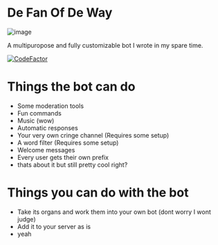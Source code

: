 # De Fan Of De Way

![image](https://user-images.githubusercontent.com/48448818/109732073-0e406c00-7b82-11eb-80e5-99df92ab9d18.png)


A multipuropose and fully customizable bot I wrote in my spare time.

[![CodeFactor](https://www.codefactor.io/repository/github/jun3iper/de-fan/badge)](https://www.codefactor.io/repository/github/jun3iper/de-fan)

# Things the bot can do
- Some moderation tools
- Fun commands
- Music (wow)
- Automatic responses
- Your very own cringe channel (Requires some setup)
- A word filter (Requires some setup)
- Welcome messages
- Every user gets their own prefix
- thats about it but still pretty cool right?

# Things you can do with the bot
- Take its organs and work them into your own bot (dont worry I wont judge)
- Add it to your server as is
- yeah
